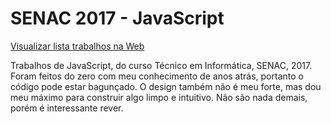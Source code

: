 # SENAC 2017 - JavaScript
[Visualizar lista trabalhos na Web](https://leandro-rmc.github.io/)

Trabalhos de JavaScript, do curso Técnico em Informática, SENAC, 2017.
Foram feitos do zero com meu conhecimento de anos atrás, portanto o código pode estar bagunçado. O design também não é meu forte, mas dou meu máximo para construir algo limpo e intuitivo. Não são nada demais, porém é interessante rever.
